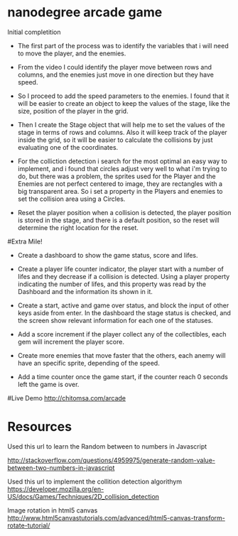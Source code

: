 nanodegree arcade game
===============================

Initial completition 

- The first part of the process was to identify the variables that i will need to move the player, and the enemies.

- From the video I could identify the player move between rows and columns, and the enemies just move in one direction but they have speed.

- So I proceed to add the speed parameters to the enemies.
I found that it will be easier to create an object to keep the values of the stage, like the size, position of the player in the grid.

- Then I create the Stage object that will help me to set the values of the stage in terms of rows and columns. Also it will keep track of the player inside the grid, so it will be easier to calculate the collisions by just evaluating one of the coordinates.

- For the colliction detection i search for the most optimal an easy way to implement, and i found that circles adjust very well to what i'm trying to do, but there was a problem, the sprites used for the Player and the Enemies are not perfect centered to image, they are rectangles with a big transparent area. So i set a property in the Players and enemies to set the collision area using a Circles.

- Reset the player position when a collision is detected, the player position is stored in the stage, and there is a default position, so the reset will determine the right location for the reset.


#Extra Mile!

- Create a dashboard to show the game status, score and lifes.

- Create a player life counter indicator, the player start with a number of lifes and they decrease if  a collision is detected. Using a player property indicating the number of lifes, and this property was read by the Dashboard and the information its shown in it.

- Create a start, active and game over status, and block the input of other keys aside from enter.
In the dashboard the stage status is checked, and the screen show relevant information for each one of the statuses.

- Add a score increment if the player collect any of the collectibles, each gem will increment the player score.

- Create more enemies that move faster that the others, each anemy will have an specific sprite, depending of the speed.

- Add a time counter once the game start, if the counter reach 0 seconds left the game is over.

#Live Demo
http://chitomsa.com/arcade

Resources
============================================
Used this url to learn the Random between to numbers in Javascript

http://stackoverflow.com/questions/4959975/generate-random-value-between-two-numbers-in-javascript

Used this url to implement the collition detection algorithym
https://developer.mozilla.org/en-US/docs/Games/Techniques/2D_collision_detection

Image rotation in html5 canvas
http://www.html5canvastutorials.com/advanced/html5-canvas-transform-rotate-tutorial/
